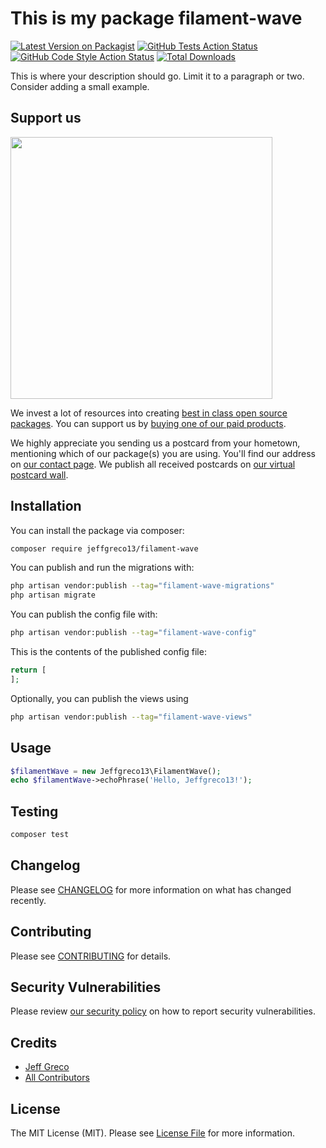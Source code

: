 # This is my package filament-wave

[![Latest Version on Packagist](https://img.shields.io/packagist/v/jeffgreco13/filament-wave.svg?style=flat-square)](https://packagist.org/packages/jeffgreco13/filament-wave)
[![GitHub Tests Action Status](https://img.shields.io/github/actions/workflow/status/jeffgreco13/filament-wave/run-tests.yml?branch=main&label=tests&style=flat-square)](https://github.com/jeffgreco13/filament-wave/actions?query=workflow%3Arun-tests+branch%3Amain)
[![GitHub Code Style Action Status](https://img.shields.io/github/actions/workflow/status/jeffgreco13/filament-wave/fix-php-code-style-issues.yml?branch=main&label=code%20style&style=flat-square)](https://github.com/jeffgreco13/filament-wave/actions?query=workflow%3A"Fix+PHP+code+style+issues"+branch%3Amain)
[![Total Downloads](https://img.shields.io/packagist/dt/jeffgreco13/filament-wave.svg?style=flat-square)](https://packagist.org/packages/jeffgreco13/filament-wave)

This is where your description should go. Limit it to a paragraph or two. Consider adding a small example.

## Support us

[<img src="https://github-ads.s3.eu-central-1.amazonaws.com/filament-wave.jpg?t=1" width="419px" />](https://spatie.be/github-ad-click/filament-wave)

We invest a lot of resources into creating [best in class open source packages](https://spatie.be/open-source). You can support us by [buying one of our paid products](https://spatie.be/open-source/support-us).

We highly appreciate you sending us a postcard from your hometown, mentioning which of our package(s) you are using. You'll find our address on [our contact page](https://spatie.be/about-us). We publish all received postcards on [our virtual postcard wall](https://spatie.be/open-source/postcards).

## Installation

You can install the package via composer:

```bash
composer require jeffgreco13/filament-wave
```

You can publish and run the migrations with:

```bash
php artisan vendor:publish --tag="filament-wave-migrations"
php artisan migrate
```

You can publish the config file with:

```bash
php artisan vendor:publish --tag="filament-wave-config"
```

This is the contents of the published config file:

```php
return [
];
```

Optionally, you can publish the views using

```bash
php artisan vendor:publish --tag="filament-wave-views"
```

## Usage

```php
$filamentWave = new Jeffgreco13\FilamentWave();
echo $filamentWave->echoPhrase('Hello, Jeffgreco13!');
```

## Testing

```bash
composer test
```

## Changelog

Please see [CHANGELOG](CHANGELOG.md) for more information on what has changed recently.

## Contributing

Please see [CONTRIBUTING](CONTRIBUTING.md) for details.

## Security Vulnerabilities

Please review [our security policy](../../security/policy) on how to report security vulnerabilities.

## Credits

- [Jeff Greco](https://github.com/jeffgreco13)
- [All Contributors](../../contributors)

## License

The MIT License (MIT). Please see [License File](LICENSE.md) for more information.
